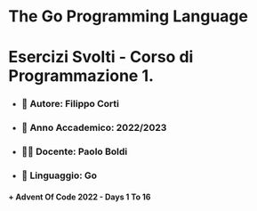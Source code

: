 # The Go Programming Language


<h1>Esercizi Svolti - Corso di Programmazione 1. </h1>
<ul>
  <li> <h3> 👤 Autore: <b>Filippo Corti</b> </h3> </li>
  <li> <h3> 📙 Anno Accademico: 2022/2023 </h3> </li>
  <li> <h3> 🧑‍🏫 Docente: Paolo Boldi </h3> </li>
  <li> <h3> 💎 Linguaggio: Go </h3> </li>
</ul>

<h4>+ Advent Of Code 2022 - Days 1 To 16 </h4>

